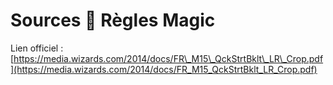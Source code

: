 # Sources  Règles Magic

Lien officiel : [https://media.wizards.com/2014/docs/FR\_M15\_QckStrtBklt\_LR\_Crop.pdf](https://media.wizards.com/2014/docs/FR_M15_QckStrtBklt_LR_Crop.pdf)

